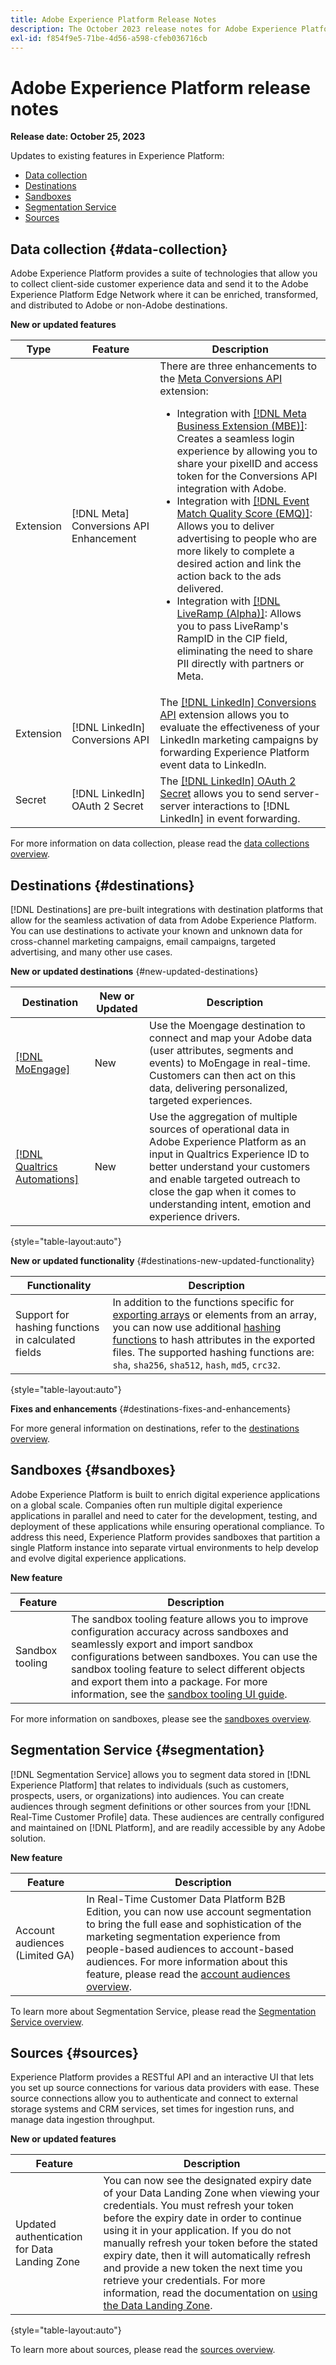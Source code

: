 ```yaml
---
title: Adobe Experience Platform Release Notes
description: The October 2023 release notes for Adobe Experience Platform.
exl-id: f854f9e5-71be-4d56-a598-cfeb036716cb
---
```

# Adobe Experience Platform release notes 

**Release date: October 25, 2023**

Updates to existing features in Experience Platform:

- [Data collection](#data-collection)
- [Destinations](#destinations)
- [Sandboxes](#sandboxes)
- [Segmentation Service](#segmentation)
- [Sources](#sources)

## Data collection {#data-collection}

Adobe Experience Platform provides a suite of technologies that allow you to collect client-side customer experience data and send it to the Adobe Experience Platform Edge Network where it can be enriched, transformed, and distributed to Adobe or non-Adobe destinations.

**New or updated features**

| Type | Feature | Description |
| --- | --- | --- |
| Extension | [!DNL Meta] Conversions API Enhancement | There are three enhancements to the [Meta Conversions API](/help/tags/extensions/server/meta/overview.md) extension: <ul><li>Integration with [[!DNL Meta Business Extension (MBE)]](/help/tags/extensions/server/meta/overview.md#integration-with-meta-business-extension-mbe): Creates a seamless login experience by allowing you to share your pixelID and access token for the Conversions API integration with Adobe.</li><li>Integration with [[!DNL Event Match Quality Score (EMQ)]](/help/tags/extensions/server/meta/overview.md#integration-with-event-quality-match-score-emq): Allows you to deliver advertising to people who are more likely to complete a desired action and link the action back to the ads delivered.</li><li>Integration with [[!DNL LiveRamp (Alpha)]](/help/tags/extensions/server/meta/overview.md#integration-with-liveramp-alpha): Allows you to pass LiveRamp's RampID in the CIP field, eliminating the need to share PII directly with partners or Meta. </li></ul>|
| Extension | [!DNL LinkedIn] Conversions API | The [[!DNL LinkedIn] Conversions API](/help/tags/extensions/server/linkedin/overview.html) extension allows you to evaluate the effectiveness of your LinkedIn marketing campaigns by forwarding Experience Platform event data to LinkedIn. |
| Secret | [!DNL LinkedIn] OAuth 2 Secret | The [[!DNL LinkedIn] OAuth 2 Secret](../../tags/ui/event-forwarding/secrets.md#linkedin-oauth-2) allows you to send server-server interactions to [!DNL LinkedIn] in event forwarding. |

For more information on data collection, please read the [data collections overview](../../tags/home.md).

## Destinations {#destinations}

[!DNL Destinations] are pre-built integrations with destination platforms that allow for the seamless activation of data from Adobe Experience Platform. You can use destinations to activate your known and unknown data for cross-channel marketing campaigns, email campaigns, targeted advertising, and many other use cases.

**New or updated destinations** {#new-updated-destinations}

| Destination | New or Updated |Description |
| ----------- |----------------|----------- |
| [[!DNL MoEngage]](/help/destinations/catalog/mobile-engagement/moengage.md) | New | Use the Moengage destination to connect and map your Adobe data (user attributes, segments and events) to MoEngage in real-time. Customers can then act on this data, delivering personalized, targeted experiences. |
| [[!DNL Qualtrics Automations]](/help/destinations/catalog/survey/qualtrics-automations.md) | New | Use the aggregation of multiple sources of operational data in Adobe Experience Platform as an input in Qualtrics Experience ID to better understand your customers and enable targeted outreach to close the gap when it comes to understanding intent, emotion and experience drivers. | 

{style="table-layout:auto"}

**New or updated functionality** {#destinations-new-updated-functionality}

| Functionality | Description |
| ----------- | ----------- |
| Support for hashing functions in calculated fields | In addition to the functions specific for [exporting arrays](../../destinations/ui/export-arrays-calculated-fields.md) or elements from an array, you can now use additional [hashing functions](../../destinations/ui/export-arrays-calculated-fields.md#hashing-functions) to hash attributes in the exported files. The supported hashing functions are: `sha`, `sha256`, `sha512`, `hash`, `md5`, `crc32`. |

{style="table-layout:auto"}

**Fixes and enhancements** {#destinations-fixes-and-enhancements}

For more general information on destinations, refer to the [destinations overview](../../destinations/home.md).

## Sandboxes {#sandboxes}

Adobe Experience Platform is built to enrich digital experience applications on a global scale. Companies often run multiple digital experience applications in parallel and need to cater for the development, testing, and deployment of these applications while ensuring operational compliance. To address this need, Experience Platform provides sandboxes that partition a single Platform instance into separate virtual environments to help develop and evolve digital experience applications.

**New feature**

| Feature | Description |
| --- | --- |
| Sandbox tooling | The sandbox tooling feature allows you to improve configuration accuracy across sandboxes and seamlessly export and import sandbox configurations between sandboxes. You can use the sandbox tooling feature to select different objects and export them into a package. For more information, see the [sandbox tooling UI guide](../../sandboxes/ui/sandbox-tooling.md). |

For more information on sandboxes, please see the [sandboxes overview](../../sandboxes/home.md).

## Segmentation Service {#segmentation}

[!DNL Segmentation Service] allows you to segment data stored in [!DNL Experience Platform] that relates to individuals (such as customers, prospects, users, or organizations) into audiences. You can create audiences through segment definitions or other sources from your [!DNL Real-Time Customer Profile] data. These audiences are centrally configured and maintained on [!DNL Platform], and are readily accessible by any Adobe solution. 

**New feature**

| Feature | Description |
| ------- | ----------- |
| Account audiences (Limited GA) | In Real-Time Customer Data Platform B2B Edition, you can now use account segmentation to bring the full ease and sophistication of the marketing segmentation experience from people-based audiences to account-based audiences. For more information about this feature, please read the [account audiences overview](../../segmentation/ui/account-audiences.md). |

To learn more about Segmentation Service, please read the [Segmentation Service overview](../../segmentation/home.md).

## Sources {#sources}

Experience Platform provides a RESTful API and an interactive UI that lets you set up source connections for various data providers with ease. These source connections allow you to authenticate and connect to external storage systems and CRM services, set times for ingestion runs, and manage data ingestion throughput.

**New or updated features**

| Feature | Description |
| --- | --- |
| Updated authentication for Data Landing Zone | You can now see the designated expiry date of your Data Landing Zone when viewing your credentials. You must refresh your token before the expiry date in order to continue using it in your application. If you do not manually refresh your token before the stated expiry date, then it will automatically refresh and provide a new token the next time you retrieve your credentials. For more information, read the documentation on [using the Data Landing Zone](../../sources/tutorials/ui/create/cloud-storage/data-landing-zone.md). |

{style="table-layout:auto"}

To learn more about sources, please read the [sources overview](../../sources/home.md).
